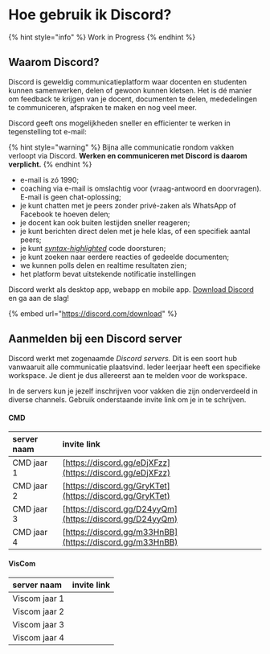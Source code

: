 # Hoe gebruik ik Discord?

{% hint style="info" %}
Work in Progress
{% endhint %}

## Waarom Discord?

Discord is geweldig communicatieplatform waar docenten en studenten kunnen samenwerken, delen of gewoon kunnen kletsen. Het is dé manier om feedback te krijgen van je docent, documenten te delen, mededelingen te communiceren, afspraken te maken en nog veel meer. 

Discord geeft ons mogelijkheden sneller en efficienter te werken in tegenstelling tot e-mail:

{% hint style="warning" %}
Bijna alle communicatie rondom vakken verloopt via Discord. **Werken en communiceren met Discord is daarom verplicht.**
{% endhint %}

* e-mail is zó 1990;
* coaching via e-mail is omslachtig voor \(vraag-antwoord en doorvragen\). E-mail is geen chat-oplossing;
* je kunt chatten met je peers zonder privé-zaken als WhatsApp of Facebook te hoeven delen;
* je docent kan ook buiten lestijden sneller reageren;
* je kunt berichten direct delen met je hele klas, of een specifiek aantal peers;
* je kunt [_syntax-highlighted_](https://en.wikipedia.org/wiki/Syntax_highlighting) code doorsturen;
* je kunt zoeken naar eerdere reacties of gedeelde documenten;
* we kunnen polls delen en realtime resultaten zien;
* het platform bevat uitstekende notificatie instellingen

Discord werkt als desktop app, webapp en mobile app. [Download Discord](https://discord.com/download) en ga aan de slag!

{% embed url="https://discord.com/download" %}

## Aanmelden bij een Discord server

Discord werkt met zogenaamde _Discord servers._ Dit is een soort hub vanwaaruit alle communicatie plaatsvind. Ieder leerjaar heeft een specifieke workspace. Je dient je dus allereerst aan te melden voor de workspace. 

In de servers kun je jezelf inschrijven voor vakken die zijn onderverdeeld in diverse channels. Gebruik onderstaande invite link om je in te schrijven.

#### CMD

| server naam | invite link |
| :--- | :--- |
| CMD jaar 1 | [https://discord.gg/eDjXFzz](https://discord.gg/eDjXFzz) |
| CMD jaar 2 | [https://discord.gg/GryKTet](https://discord.gg/GryKTet) |
| CMD jaar 3 | [https://discord.gg/D24yyQm](https://discord.gg/D24yyQm) |
| CMD jaar 4 | [https://discord.gg/m33HnBB](https://discord.gg/m33HnBB) |

#### VisCom

| server naam | invite link |
| :--- | :--- |
| Viscom jaar 1 |  |
| Viscom jaar 2 |  |
| Viscom jaar 3 |  |
| Viscom jaar 4 |  |

